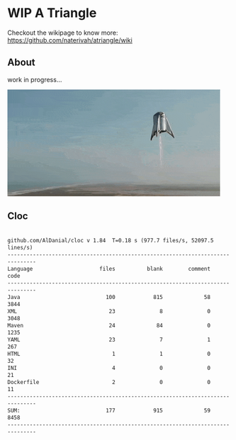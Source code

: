 # WIP A Triangle

  Checkout the wikipage to know more: https://github.com/naterivah/atriangle/wiki

  ## About
  work in progress...

  ![Screenshot](./docs/starhopper.gif?raw=true?style=center)

  ## Cloc 
 ``` 
 
github.com/AlDanial/cloc v 1.84  T=0.18 s (977.7 files/s, 52097.5 lines/s)
-------------------------------------------------------------------------------
Language                     files          blank        comment           code
-------------------------------------------------------------------------------
Java                           100            815             58           3844
XML                             23              8              0           3048
Maven                           24             84              0           1235
YAML                            23              7              1            267
HTML                             1              1              0             32
INI                              4              0              0             21
Dockerfile                       2              0              0             11
-------------------------------------------------------------------------------
SUM:                           177            915             59           8458
------------------------------------------------------------------------------- 
 ```
